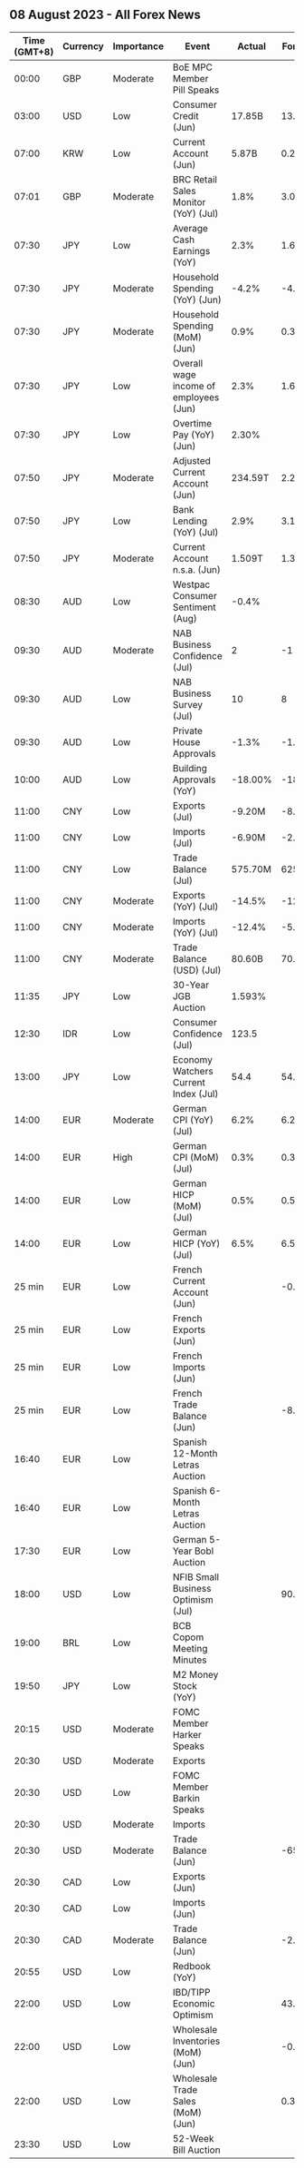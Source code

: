 ## 08 August 2023 - All Forex News

| Time (GMT+8) | Currency | Importance | Event | Actual | Forecast | Previous |
|------|----------|------------|-------|--------|----------|----------|
| 00:00 | GBP | Moderate | BoE MPC Member Pill Speaks |  |  |  |
| 03:00 | USD | Low | Consumer Credit (Jun) | 17.85B | 13.00B | 9.46B |
| 07:00 | KRW | Low | Current Account (Jun) | 5.87B | 0.26B | 1.93B |
| 07:01 | GBP | Moderate | BRC Retail Sales Monitor (YoY) (Jul) | 1.8% | 3.0% | 4.2% |
| 07:30 | JPY | Low | Average Cash Earnings (YoY) | 2.3% | 1.6% | 2.9% |
| 07:30 | JPY | Moderate | Household Spending (YoY) (Jun) | -4.2% | -4.1% | -4.0% |
| 07:30 | JPY | Moderate | Household Spending (MoM) (Jun) | 0.9% | 0.3% | -1.1% |
| 07:30 | JPY | Low | Overall wage income of employees (Jun) | 2.3% | 1.6% | 2.9% |
| 07:30 | JPY | Low | Overtime Pay (YoY) (Jun) | 2.30% |  | 0.50% |
| 07:50 | JPY | Moderate | Adjusted Current Account (Jun) | 234.59T | 2.24T | 1.70T |
| 07:50 | JPY | Low | Bank Lending (YoY) (Jul) | 2.9% | 3.1% | 3.1% |
| 07:50 | JPY | Moderate | Current Account n.s.a. (Jun) | 1.509T | 1.395T | 1.862T |
| 08:30 | AUD | Low | Westpac Consumer Sentiment (Aug) | -0.4% |  | 2.7% |
| 09:30 | AUD | Moderate | NAB Business Confidence (Jul) | 2 | -1 | -1 |
| 09:30 | AUD | Low | NAB Business Survey (Jul) | 10 | 8 | 10 |
| 09:30 | AUD | Low | Private House Approvals | -1.3% | -1.3% | 0.8% |
| 10:00 | AUD | Low | Building Approvals (YoY) | -18.00% | -18.00% | -9.80% |
| 11:00 | CNY | Low | Exports (Jul) | -9.20M | -8.90M | -8.30M |
| 11:00 | CNY | Low | Imports (Jul) | -6.90M | -2.50M | -2.60M |
| 11:00 | CNY | Low | Trade Balance (Jul) | 575.70M | 625.25M | 491.25M |
| 11:00 | CNY | Moderate | Exports (YoY) (Jul) | -14.5% | -12.5% | -12.4% |
| 11:00 | CNY | Moderate | Imports (YoY) (Jul) | -12.4% | -5.0% | -6.8% |
| 11:00 | CNY | Moderate | Trade Balance (USD) (Jul) | 80.60B | 70.60B | 70.62B |
| 11:35 | JPY | Low | 30-Year JGB Auction | 1.593% |  | 1.222% |
| 12:30 | IDR | Low | Consumer Confidence (Jul) | 123.5 |  | 127.1 |
| 13:00 | JPY | Low | Economy Watchers Current Index (Jul) | 54.4 | 54.5 | 53.6 |
| 14:00 | EUR | Moderate | German CPI (YoY) (Jul) | 6.2% | 6.2% | 6.4% |
| 14:00 | EUR | High | German CPI (MoM) (Jul) | 0.3% | 0.3% | 0.3% |
| 14:00 | EUR | Low | German HICP (MoM) (Jul) | 0.5% | 0.5% | 0.4% |
| 14:00 | EUR | Low | German HICP (YoY) (Jul) | 6.5% | 6.5% | 6.8% |
| 25 min | EUR | Low | French Current Account (Jun) |  | -0.40B | -0.70B |
| 25 min | EUR | Low | French Exports (Jun) |  |  | 52.3B |
| 25 min | EUR | Low | French Imports (Jun) |  |  | 60.8B |
| 25 min | EUR | Low | French Trade Balance (Jun) |  | -8.0B | -8.4B |
| 16:40 | EUR | Low | Spanish 12-Month Letras Auction |  |  | 3.775% |
| 16:40 | EUR | Low | Spanish 6-Month Letras Auction |  |  | 3.599% |
| 17:30 | EUR | Low | German 5-Year Bobl Auction |  |  | 2.710% |
| 18:00 | USD | Low | NFIB Small Business Optimism (Jul) |  | 90.6 | 91.0 |
| 19:00 | BRL | Low | BCB Copom Meeting Minutes |  |  |  |
| 19:50 | JPY | Low | M2 Money Stock (YoY) |  |  | 2.6% |
| 20:15 | USD | Moderate | FOMC Member Harker Speaks |  |  |  |
| 20:30 | USD | Moderate | Exports |  |  | 247.10B |
| 20:30 | USD | Low | FOMC Member Barkin Speaks |  |  |  |
| 20:30 | USD | Moderate | Imports |  |  | 316.10B |
| 20:30 | USD | Moderate | Trade Balance (Jun) |  | -65.00B | -69.00B |
| 20:30 | CAD | Low | Exports (Jun) |  |  | 61.53B |
| 20:30 | CAD | Low | Imports (Jun) |  |  | 64.97B |
| 20:30 | CAD | Moderate | Trade Balance (Jun) |  | -2.90B | -3.44B |
| 20:55 | USD | Low | Redbook (YoY) |  |  | 0.1% |
| 22:00 | USD | Low | IBD/TIPP Economic Optimism |  | 43.0 | 41.3 |
| 22:00 | USD | Low | Wholesale Inventories (MoM) (Jun) |  | -0.3% | -0.3% |
| 22:00 | USD | Low | Wholesale Trade Sales (MoM) (Jun) |  | 0.3% | -0.2% |
| 23:30 | USD | Low | 52-Week Bill Auction |  |  | 5.130% |
